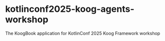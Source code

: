 # kotlinconf2025-koog-agents-workshop

The KoogBook application for KotlinConf 2025 Koog Framework workshop  